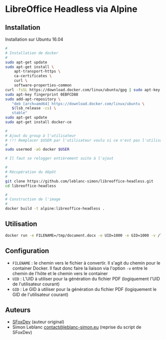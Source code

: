 # LibreOffice Headless via Alpine

## Installation

Installation sur Ubuntu 16.04

```bash
#
# Installation de docker
#
sudo apt-get update
sudo apt-get install \
    apt-transport-https \
    ca-certificates \
    curl \
    software-properties-common
curl -fsSL https://download.docker.com/linux/ubuntu/gpg | sudo apt-key add -
sudo apt-key fingerprint 0EBFCD88
sudo add-apt-repository \
   "deb [arch=amd64] https://download.docker.com/linux/ubuntu \
   $(lsb_release -cs) \
   stable"
sudo apt-get update
sudo apt-get install docker-ce

#
# Ajout du group à l'utilisateur
# !!! Remplacer $USER par l'utilisateur voulu si ce n'est pas l'utilisateur courant
#
sudo usermod -aG docker $USER

# Il faut se relogger entièrement suite à l'ajout

#
# Récupération du dépôt 
#
git clone https://github.com/leblanc-simon/libreoffice-headless.git
cd libreoffice-headless

#
# Construction de l'image
#
docker build -t alpine:libreoffice-headless .
```

## Utilisation

```bash
docker run -e FILENAME=/tmp/document.docx -e UID=1000 -e GID=1000 -v /local-path/tmp:/tmp alpine:libreoffice-headless
```

## Configuration

* `FILENAME` : le chemin vers le fichier à convertir. Il s'agit du chemin pour le container Docker. Il faut donc faire la liaison via l'option `-v` entre le chemin de l'hôte et le chemin vers le container
* `UID` : L'UID à utiliser pour la génération du fichier PDF (logiquement l'UID de l'utilisateur courant)
* `GID` : Le GID à utiliser pour la génération du fichier PDF (logiquement le GID de l'utilisateur courant)

## Auteurs

* [SFoxDev](https://github.com/sfoxdev/docker-unoconv-alpine) (auteur original) 
* Simon Leblanc <contact@leblanc-simon.eu> (reprise du script de SFoxDev)


